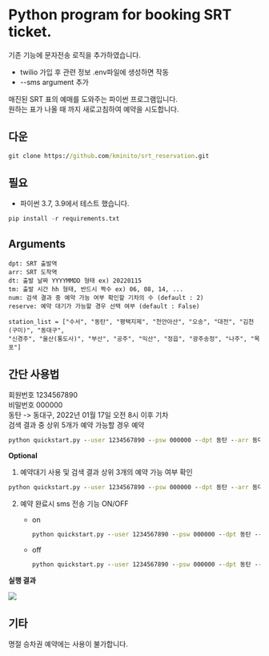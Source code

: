 # Python program for booking SRT ticket.

기존 기능에 문자전송 로직을 추가하였습니다.
- twilio 가입 후 관련 정보 .env파일에 생성하면 작동
- --sms argument 추가

매진된 SRT 표의 예매를 도와주는 파이썬 프로그램입니다.  
원하는 표가 나올 때 까지 새로고침하여 예약을 시도합니다.


## 다운
```cmd
git clone https://github.com/kminito/srt_reservation.git
```
  
## 필요
- 파이썬 3.7, 3.9에서 테스트 했습니다.

```py
pip install -r requirements.txt
```


## Arguments
    dpt: SRT 출발역
    arr: SRT 도착역
    dt: 출발 날짜 YYYYMMDD 형태 ex) 20220115
    tm: 출발 시간 hh 형태, 반드시 짝수 ex) 06, 08, 14, ...
    num: 검색 결과 중 예약 가능 여부 확인할 기차의 수 (default : 2)
    reserve: 예약 대기가 가능할 경우 선택 여부 (default : False)

    station_list = ["수서", "동탄", "평택지제", "천안아산", "오송", "대전", "김천(구미)", "동대구",
    "신경주", "울산(통도사)", "부산", "공주", "익산", "정읍", "광주송정", "나주", "목포"]



## 간단 사용법

회원번호 1234567890  
비밀번호 000000  
동탄 -> 동대구, 2022년 01월 17일 오전 8시 이후 기차  
검색 결과 중 상위 5개가 예약 가능할 경우 예약

```cmd
python quickstart.py --user 1234567890 --psw 000000 --dpt 동탄 --arr 동대구 --dt 20220117 --tm 08 --num 5
```

**Optional**  
1. 예약대기 사용 및 검색 결과 상위 3개의 예약 가능 여부 확인
```cmd
python quickstart.py --user 1234567890 --psw 000000 --dpt 동탄 --arr 동대구 --dt 20220117 --tm 08 --num 3 --reserve True
```

2. 예약 완료시 sms 전송 기능 ON/OFF

    * on
        ```cmd
        python quickstart.py --user 1234567890 --psw 000000 --dpt 동탄 --arr 동대구 --dt 20220117 --tm 08 --sms
        ```
    * off
         ```cmd
        python quickstart.py --user 1234567890 --psw 000000 --dpt 동탄 --arr 동대구 --dt 20220117 --tm 08 --no-sms
        ```

**실행 결과**

![](./img/img1.png)

## 기타  
명절 승차권 예약에는 사용이 불가합니다.  